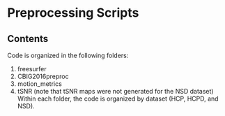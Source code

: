 # Preprocessing Scripts

## Contents
Code is organized in the following folders:

1. freesurfer
2. CBIG2016preproc
3. motion_metrics
4. tSNR (note that tSNR maps were not generated for the NSD dataset)
Within each folder, the code is organized by dataset (HCP, HCPD, and NSD).
